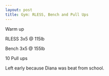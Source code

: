 ```yaml
---
layout: post
title: Gym: RLESS, Bench and Pull Ups
---
```


Warm up

RLESS 3x5 @ 115lb  

Bench 3x5 @ 155lb  

10 Pull ups

Left early because Diana was beat from school.
